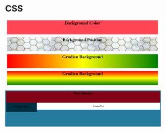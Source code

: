 # CSS
![AltText](https://github.com/Larasati11/CSS/blob/master/Gambar%201.png)
![AltText](https://github.com/Larasati11/CSS/blob/master/Gambar%202.png)

